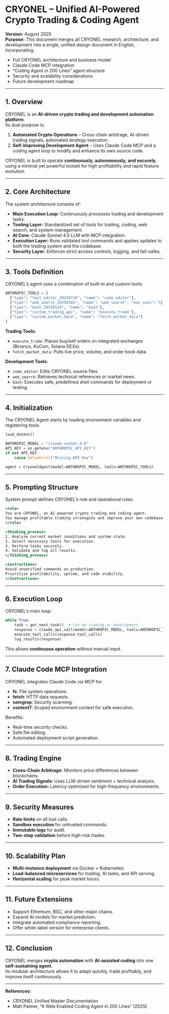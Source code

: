 # CRYONEL – Unified AI-Powered Crypto Trading & Coding Agent

**Version:** August 2025  
**Purpose:** This document merges all CRYONEL research, architecture, and development into a single, unified design document in English, incorporating:
- Full CRYONEL architecture and business model
- Claude Code MCP integration
- “Coding Agent in 200 Lines” agent structure
- Security and scalability considerations
- Future development roadmap

---

## 1. Overview

CRYONEL is an **AI-driven crypto trading and development automation platform**.  
Its dual purpose is:
1. **Automated Crypto Operations** – Cross-chain arbitrage, AI-driven trading signals, automated strategy execution.
2. **Self-Improving Development Agent** – Uses Claude Code MCP and a coding agent loop to modify and enhance its own source code.

CRYONEL is built to operate **continuously, autonomously, and securely**, using a minimal yet powerful toolset for high profitability and rapid feature evolution.

---

## 2. Core Architecture

The system architecture consists of:

- **Main Execution Loop:** Continuously processes trading and development tasks.
- **Tooling Layer:** Standardized set of tools for trading, coding, web search, and system management.
- **AI Core:** Claude Sonnet 4.0 LLM with MCP integration.
- **Execution Layer:** Runs validated tool commands and applies updates to both the trading system and the codebase.
- **Security Layer:** Enforces strict access controls, logging, and fail-safes.

---

## 3. Tools Definition

CRYONEL’s agent uses a combination of built-in and custom tools:

```python
ANTHROPIC_TOOLS = [
  {"type": "text_editor_20250728", "name": "code_editor"},
  {"type": "web_search_20250305", "name": "web_search", "max_uses": 5},
  {"type": "bash_20250124", "name": "bash"},
  {"type": "custom_trading_api", "name": "execute_trade"},
  {"type": "custom_market_data", "name": "fetch_market_data"}
]
```

**Trading Tools:**
- `execute_trade`: Places buy/sell orders on integrated exchanges (Binance, KuCoin, Solana DEXs).
- `fetch_market_data`: Pulls live price, volume, and order book data.

**Development Tools:**
- `code_editor`: Edits CRYONEL source files.
- `web_search`: Retrieves technical references or market news.
- `bash`: Executes safe, predefined shell commands for deployment or testing.

---

## 4. Initialization

The CRYONEL Agent starts by loading environment variables and registering tools.

```python
load_dotenv()

ANTHROPIC_MODEL = "claude-sonnet-4-0"
API_KEY = os.getenv("ANTHROPIC_API_KEY")
if not API_KEY:
    raise ValueError("Missing API Key")

agent = CryonelAgent(model=ANTHROPIC_MODEL, tools=ANTHROPIC_TOOLS)
```

---

## 5. Prompting Structure

System prompt defines CRYONEL’s role and operational rules:

```xml
<role>
You are CRYONEL, an AI-powered crypto trading and coding agent.
You manage profitable trading strategies and improve your own codebase while ensuring maximum security.
</role>

<thinking_process>
1. Analyze current market conditions and system state.
2. Select necessary tools for execution.
3. Perform tasks securely.
4. Validate and log all results.
</thinking_process>

<instructions>
Avoid unverified commands on production.
Prioritize profitability, uptime, and code stability.
</instructions>
```

---

## 6. Execution Loop

CRYONEL’s main loop:

```python
while True:
    task = get_next_task()  # Can be trading or development
    response = claude_api_call(model=ANTHROPIC_MODEL, tools=ANTHROPIC_TOOLS, prompt=task)
    execute_tool_calls(response.tool_calls)
    log_results(response)
```

This allows **continuous operation** without manual input.

---

## 7. Claude Code MCP Integration

CRYONEL integrates Claude Code via MCP for:
- **fs**: File system operations.
- **fetch**: HTTP data requests.
- **semgrep**: Security scanning.
- **context7**: Scoped environment context for safe execution.

Benefits:
- Real-time security checks.
- Safe file editing.
- Automated deployment script generation.

---

## 8. Trading Engine

- **Cross-Chain Arbitrage:** Monitors price differences between blockchains.
- **AI Trading Signals:** Uses LLM-driven sentiment + technical analysis.
- **Order Execution:** Latency-optimized for high-frequency environments.

---

## 9. Security Measures

- **Rate limits** on all tool calls.
- **Sandbox execution** for untrusted commands.
- **Immutable logs** for audit.
- **Two-step validation** before high-risk trades.

---

## 10. Scalability Plan

- **Multi-instance deployment** via Docker + Kubernetes.
- **Load-balanced microservices** for trading, AI tasks, and API serving.
- **Horizontal scaling** for peak market hours.

---

## 11. Future Extensions

- Support Ethereum, BSC, and other major chains.
- Expand AI models for market prediction.
- Integrate automated compliance reporting.
- Offer white-label version for enterprise clients.

---

## 12. Conclusion

CRYONEL merges **crypto automation** with **AI-assisted coding** into one **self-sustaining agent**.  
Its modular architecture allows it to adapt quickly, trade profitably, and improve itself continuously.

---

**References:**
- CRYONEL Unified Master Documentation
- Matt Palmer, “A Web‑Enabled Coding Agent in 200 Lines” (2025)
